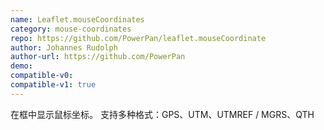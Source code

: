 ```yaml
---
name: Leaflet.mouseCoordinates
category: mouse-coordinates
repo: https://github.com/PowerPan/leaflet.mouseCoordinate
author: Johannes Rudolph
author-url: https://github.com/PowerPan
demo: 
compatible-v0:
compatible-v1: true
---
```


在框中显示鼠标坐标。 支持多种格式：GPS、UTM、UTMREF / MGRS、QTH
